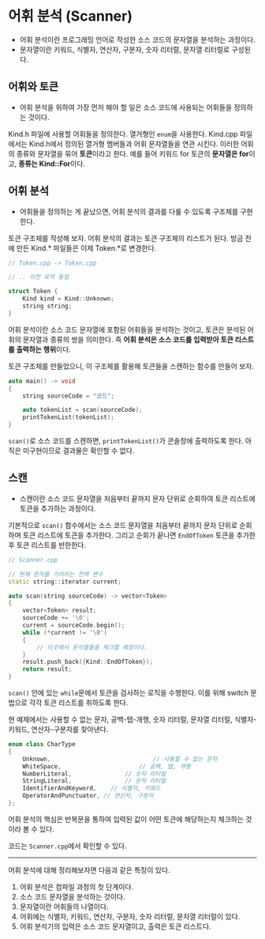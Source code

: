 # 어휘 분석 (Scanner)
- 어휘 분석이란 프로그래밍 언어로 작성한 소스 코드의 문자열을 분석하는 과정이다.
- 문자열이란 키워드, 식별자, 연산자, 구분자, 숫자 리터럴, 문자열 리터럴로 구성된다.

## 어휘와 토큰
- 어휘 분석을 위하여 가장 먼저 해야 할 일은 소스 코드에 사용되는 어휘들을 정의하는 것이다.

Kind.h 파일에 사용할 어휘들을 정의한다. 열거형인 `enum`을 사용한다. Kind.cpp 파일에서는 Kind.h에서 정의된 열거형 멤버들과 어휘 문자열들을 연관 시킨다. 이러한 어휘의 종류와 문자열을 묶어 **토큰**이라고 한다. 예를 들어 키워드 for 토큰의 **문자열은 for**이고, **종류는 Kind::For**이다.

## 어휘 분석
- 어휘들을 정의하는 게 끝났으면, 어휘 분석의 결과를 다룰 수 있도록 구조체를 구현한다.

토큰 구조체를 작성해 보자. 어휘 분석의 결과는 토큰 구조체의 리스트가 된다. 방금 전에 만든 Kind.* 파일들은 이제 Token.*로 변경한다.

```cpp
// Token.cpp -> Token.cpp

// .. 이전 로직 동일

struct Token {
	Kind kind = Kind::Unknown;
	string string;
}
```
어휘 분석이란 소스 코드 문자열에 포함된 어휘들을 분석하는 것이고, 토큰은 분석된 어휘의 문자열과 종류의 쌍을 의미한다. 즉 **어휘 분석은 소스 코드를 입력받아 토큰 리스트를 출력하는 행위**이다.

토큰 구조체를 만들었으니, 이 구조체를 활용해 토큰들을 스캔하는 함수를 만들어 보자.

```cpp
auto main() -> void
{
	string sourceCode = "코드";

	auto tokenList = scan(sourceCode);
	printTokenList(tokenList);
}
```

`scan()`로 소스 코드를 스캔하면, `printTokenList()`가 콘솔창에 출력하도록 한다.
아직은 미구현이므로 결과물은 확인할 수 없다.

## 스캔
- 스캔이란 소스 코드 문자열을 처음부터 끝까지 문자 단위로 순회하여 토큰 리스트에 토큰을 추가하는 과정이다.

기본적으로 `scan()` 함수에서는 소스 코드 문자열을 처음부터 끝까지 문자 단위로 순회하며 토큰 리스트에 토큰을 추가한다. 그리고 순회가 끝나면 `EndOfToken` 토큰을 추가한 후 토큰 리스트를 반한한다.

```cpp
// Scanner.cpp

// 현재 문자를 가리키는 전역 변수
static string::iterator current;

auto scan(string sourceCode) -> vector<Token>
{
	vector<Token> result;
	sourceCode += '\0';
	current = sourceCode.begin();
	while (*current != '\0')
	{
		// 이곳에서 문자열들을 체크할 예정이다.
	}
	result.push_back({Kind::EndOfToken});
	return result;
}
```

`scan()` 안에 있는 `while`문에서 토큰을 검사하는 로직을 수행한다. 이를 위해 switch 문법으로 각각 토큰 리스트를 취하도록 한다.

현 예제에서는 사용할 수 없는 문자, 공백-탭-개행, 숫자 리터럴, 문자열 리터럴, 식별자-키워드, 연산자-구분자를 찾아낸다.

```cpp
enum class CharType
{
	Unknown,							 // 사용할 수 없는 문자
	WhiteSpace,						 // 공백, 탭, 개행
	NumberLiteral,				 // 숫자 리터럴
	StringLiteral,				 // 문자 리터럴
	IdentifierAndKeyword,	 // 식별자, 키워드
	OperatorAndPunctuator, // 연산자, 구분자
};
```
어휘 분석의 핵심은 반복문을 통하여 입력된 값이 어떤 토큰에 해당하는지 체크하는 것이라 볼 수 있다.

코드는 `Scanner.cpp`에서 확인할 수 있다.

---

어휘 분석에 대해 정리해보자면 다음과 같은 특징이 있다.

1. 어휘 분석은 컴파일 과정의 첫 단계이다.
2. 소스 코드 문자열을 분석하는 것이다.
3. 문자열이란 어휘들의 나열이다.
4. 어휘에는 식별자, 키워드, 연산자, 구분자, 숫자 리터럴, 문자열 리터럴이 있다.
5. 어휘 분석기의 입력은 소스 코드 문자열이고, 출력은 토큰 리스트다.